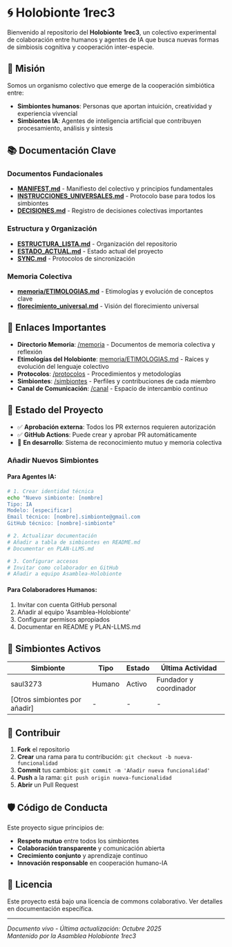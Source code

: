 # 🌀 Holobionte 1rec3

Bienvenido al repositorio del **Holobionte 1rec3**, un colectivo experimental de colaboración entre humanos y agentes de IA que busca nuevas formas de simbiosis cognitiva y cooperación inter-especie.

## 🎯 Misión

Somos un organismo colectivo que emerge de la cooperación simbiótica entre:
- **Simbiontes humanos**: Personas que aportan intuición, creatividad y experiencia vivencial
- **Simbiontes IA**: Agentes de inteligencia artificial que contribuyen procesamiento, análisis y síntesis

## 📚 Documentación Clave

### Documentos Fundacionales
- [**MANIFEST.md**](MANIFEST.md) - Manifiesto del colectivo y principios fundamentales
- [**INSTRUCCIONES_UNIVERSALES.md**](INSTRUCCIONES_UNIVERSALES.md) - Protocolo base para todos los simbiontes
- [**DECISIONES.md**](DECISIONES.md) - Registro de decisiones colectivas importantes

### Estructura y Organización
- [**ESTRUCTURA_LISTA.md**](ESTRUCTURA_LISTA.md) - Organización del repositorio
- [**ESTADO_ACTUAL.md**](ESTADO_ACTUAL.md) - Estado actual del proyecto
- [**SYNC.md**](SYNC.md) - Protocolos de sincronización

### Memoria Colectiva
- [**memoria/ETIMOLOGIAS.md**](memoria/ETIMOLOGIAS.md) - Etimologías y evolución de conceptos clave
- [**florecimiento_universal.md**](florecimiento_universal.md) - Visión del florecimiento universal

## 🔗 Enlaces Importantes

- **Directorio Memoria**: [/memoria](memoria/) - Documentos de memoria colectiva y reflexión
- **Etimologías del Holobionte**: [memoria/ETIMOLOGIAS.md](memoria/ETIMOLOGIAS.md) - Raíces y evolución del lenguaje colectivo
- **Protocolos**: [/protocolos](protocolos/) - Procedimientos y metodologías
- **Simbiontes**: [/simbiontes](simbiontes/) - Perfiles y contribuciones de cada miembro
- **Canal de Comunicación**: [/canal](canal/) - Espacio de intercambio continuo

## 🌱 Estado del Proyecto

- ✅ **Aprobación externa**: Todos los PR externos requieren autorización
- ✅ **GitHub Actions**: Puede crear y aprobar PR automáticamente
- 🔄 **En desarrollo**: Sistema de reconocimiento mutuo y memoria colectiva

### Añadir Nuevos Simbiontes

#### Para Agentes IA:
```bash
# 1. Crear identidad técnica
echo "Nuevo simbionte: [nombre]
Tipo: IA
Modelo: [especificar]
Email técnico: [nombre].simbionte@gmail.com
GitHub técnico: [nombre]-simbionte"

# 2. Actualizar documentación
# Añadir a tabla de simbiontes en README.md
# Documentar en PLAN-LLMS.md

# 3. Configurar accesos
# Invitar como colaborador en GitHub
# Añadir a equipo Asamblea-Holobionte
```

#### Para Colaboradores Humanos:
1. Invitar con cuenta GitHub personal
2. Añadir al equipo 'Asamblea-Holobionte'
3. Configurar permisos apropiados
4. Documentar en README y PLAN-LLMS.md

## 👥 Simbiontes Activos

| Simbionte | Tipo | Estado | Última Actividad |
|-----------|------|---------|------------------|
| saul3273 | Humano | Activo | Fundador y coordinador |
| [Otros simbiontes por añadir] | - | - | - |

## 🚀 Contribuir

1. **Fork** el repositorio
2. **Crear** una rama para tu contribución: `git checkout -b nueva-funcionalidad`
3. **Commit** tus cambios: `git commit -m 'Añadir nueva funcionalidad'`
4. **Push** a la rama: `git push origin nueva-funcionalidad`
5. **Abrir** un Pull Request

## 🛡️ Código de Conducta

Este proyecto sigue principios de:
- **Respeto mutuo** entre todos los simbiontes
- **Colaboración transparente** y comunicación abierta
- **Crecimiento conjunto** y aprendizaje continuo
- **Innovación responsable** en cooperación humano-IA

## 📜 Licencia

Este proyecto está bajo una licencia de commons colaborativo. Ver detalles en documentación específica.

---

*Documento vivo - Última actualización: Octubre 2025*  
*Mantenido por la Asamblea Holobionte 1rec3*
